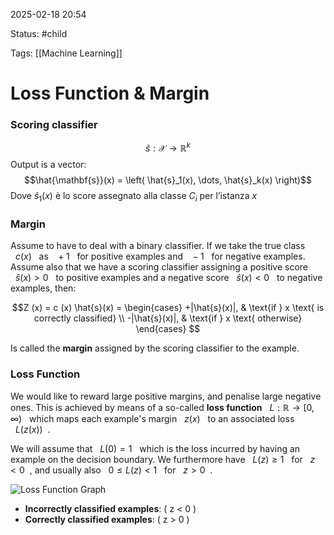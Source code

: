 2025-02-18 20:54

Status: #child

Tags: [[Machine Learning]] 
# Loss Function & Margin

### Scoring classifier
$$ \hat{s}: \mathcal{X} \rightarrow \mathbb{R}^{k} $$
Output is a vector: $$\hat{\mathbf{s}}(x) = \left( \hat{s}_1(x), \dots, \hat{s}_k(x) \right)$$ Dove $\hat{s}_1 (x)$ è lo score assegnato alla classe $C_i$ per l’istanza $x$ 
### Margin
Assume to have to deal with a binary classifier. If we take the true class $\:\:c(x)\:\:$ as $\:\:+1\:\:$ for positive examples and $\:\:-1\:\:$ for negative examples. Assume also that we have a scoring classifier assigning a positive score $\:\:\hat{s}(x) > 0\:\:$ to positive examples and a negative score $\:\:\hat{s}(x) < 0\:\:$ to negative examples, then:

$$Z (x) = c (x) \hat{s}(x) =
\begin{cases} 
+|\hat{s}(x)|, & \text{if } x \text{ is correctly classified} \\
-|\hat{s}(x)|, & \text{if } x \text{ otherwise}
\end{cases}
$$

Is called the **margin** assigned by the scoring classifier to the example.

### Loss Function
We would like to reward large positive margins, and penalise large negative ones. This is achieved by means of a so-called **loss function** $\:\:L : \mathbb{R} \rightarrow [0, \infty)\:\:$ which maps each example's margin $\:\:z (x)\:\:$ to an associated loss $\:\:L (z (x))\:\:$.

We will assume that $\:\:L (0) = 1\:\:$ which is the loss incurred by having an example on the decision boundary. We furthermore have $\:\:L (z) \geq 1\:\:$ for $\:\: z < 0 \:\:$, and usually also $\:\: 0 \leq L(z) < 1\:\:$ for $\:\: z > 0\:\:$.

![Loss Function Graph](classificationlosses.png)

- **Incorrectly classified examples**: \( z < 0 \)
- **Correctly classified examples**: \( z > 0 \)

